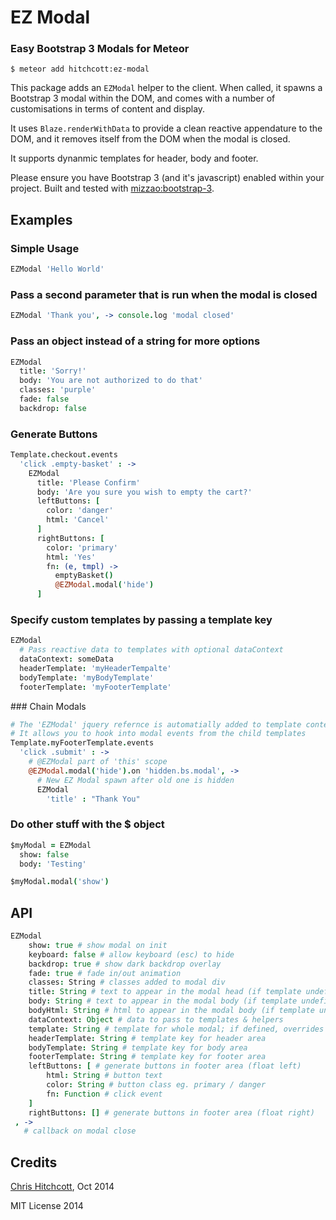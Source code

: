 # EZ Modal

### Easy Bootstrap 3 Modals for Meteor

```
$ meteor add hitchcott:ez-modal
```

This package adds an `EZModal` helper to the client. When called, it spawns a Bootstrap 3 modal within the DOM, and comes with a number of customisations in terms of content and display.

It uses `Blaze.renderWithData` to provide a clean reactive appendature to the DOM, and it removes itself from the DOM when the modal is closed.

It supports dynanmic templates for header, body and footer.

Please ensure you have Bootstrap 3 (and it's javascript) enabled within your project. Built and tested with  [mizzao:bootstrap-3](https://github.com/mizzao/meteor-bootstrap-3).

## Examples
### Simple Usage
```coffeescript
EZModal 'Hello World'
```
### Pass a second parameter that is run when the modal is closed
```coffeescript
EZModal 'Thank you', -> console.log 'modal closed'
```
### Pass an object instead of a string for more options
```coffeescript
EZModal
  title: 'Sorry!'
  body: 'You are not authorized to do that'
  classes: 'purple'
  fade: false
  backdrop: false
```

### Generate Buttons

```coffeescript
Template.checkout.events
  'click .empty-basket' : ->
    EZModal
      title: 'Please Confirm'
      body: 'Are you sure you wish to empty the cart?'
      leftButtons: [
        color: 'danger'
        html: 'Cancel'
      ]
      rightButtons: [
        color: 'primary'
        html: 'Yes'
        fn: (e, tmpl) ->
          emptyBasket()
          @EZModal.modal('hide')
      ]
```
### Specify custom templates by passing a template key

```coffeescript
EZModal
  # Pass reactive data to templates with optional dataContext
  dataContext: someData
  headerTemplate: 'myHeaderTempalte'
  bodyTemplate: 'myBodyTemplate'
  footerTemplate: 'myFooterTemplate'
```
### Chain Modals
```coffeescript
# The 'EZModal' jquery refernce is automatially added to template context
# It allows you to hook into modal events from the child templates
Template.myFooterTemplate.events
  'click .submit' : ->
    # @EZModal part of 'this' scope
    @EZModal.modal('hide').on 'hidden.bs.modal', ->
      # New EZ Modal spawn after old one is hidden
      EZModal
        'title' : "Thank You"
```
### Do other stuff with the $ object
```coffeescript
$myModal = EZModal
  show: false
  body: 'Testing'

$myModal.modal('show')
```

## API

```coffeescript
EZModal 
    show: true # show modal on init
    keyboard: false # allow keyboard (esc) to hide
    backdrop: true # show dark backdrop overlay
    fade: true # fade in/out animation
    classes: String # classes added to modal div
    title: String # text to appear in the modal head (if template undefined)
    body: String # text to appear in the modal body (if template undefined)
    bodyHtml: String # html to appear in the modal body (if template undefined)
    dataContext: Object # data to pass to templates & helpers
    template: String # template for whole modal; if defined, overrides below
    headerTemplate: String # template key for header area
    bodyTemplate: String # template key for body area
    footerTemplate: String # template key for footer area
    leftButtons: [ # generate buttons in footer area (float left)
        html: String # button text 
        color: String # button class eg. primary / danger
        fn: Function # click event
    ]
    rightButtons: [] # generate buttons in footer area (float right)
 , ->
   # callback on modal close
```

## Credits

[Chris Hitchcott](http://github.com/hitchcott), Oct 2014

MIT License 2014
